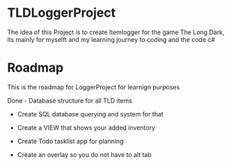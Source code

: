# TLDLoggerProject

The idea of this Project is to create Itemlogger for the game The Long Dark, its mainly for myselft and my learning journey to coding and the code c#


# Roadmap

This is the roadmap for LoggerProject for learnign purposes

Done - Database structure for all TLD items

- Create SQL database querying and system for that

- Create a VIEW that shows your added inventory

- Create Todo tasklist app for planning

- Create an overlay so you do not have to alt tab
